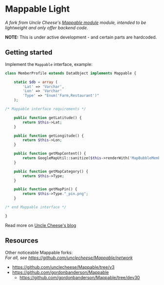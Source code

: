 # Mappable Light

_A fork from Uncle Cheese's [Mappable module](https://github.com/unclecheese/Mappable) module, intended to be lightweight and only offer backend code._


**NOTE:** This is under active development - and certain parts are hardcoded.


## Getting started

Implement the `Mappable` interface, example:

```php
class MemberProfile extends DataObject implements Mappable {

    static $db = array (
        'Lat' => 'Varchar',
        'Lon' => 'Varchar'
        'Type' => "Enum('Farm,Restaurant')"
    );

/* Mappable interface requirements */

    public function getLatitude() {
        return $this->Lat;
    }

    public function getLongitude() {
        return $this->Lon;
    }

    public function getMapContent() {
        return GoogleMapUtil::sanitize($this->renderWith('MapBubbleMember'));
    }

    public function getMapCategory() {
        return $this->Type;
    }

    public function getMapPin() {
        return $this->Type."_pin.png";
    }

/* end Mappable interface */

}
```

Read more on [Uncle Cheese's blog](http://www.leftandmain.com/silverstripe-tutorials/2011/06/14/new-mappable-module-and-some-unsolicited-programming-pedagogy/)



## Resources

Other noticeable Mappable forks:    
_For all, see <https://github.com/unclecheese/Mappable/network>_

* <https://github.com/unclecheese/Mappable/tree/v3>
* <https://github.com/gordonbanderson/Mappable>
	* <https://github.com/gordonbanderson/Mappable/tree/dev30>
